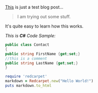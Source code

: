 
[This](http://contra.gr) is just a test blog post...

> I am trying out some stuff.

It's quite easy to learn how this works.

*This is **C#** Code Sample:*

```csharp
public class Contact
{
public string FirstName {get;set;}
//this is a comment
public string LastName {get;set;}
}
```



```ruby
require 'redcarpet'
markdown = Redcarpet.new("Hello World!")
puts markdown.to_html
```